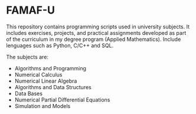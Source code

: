 # FAMAF-U
This repository contains programming scripts used in university subjects. It includes exercises, projects, and practical assignments developed as part of the curriculum in my degree program (Applied Mathematics). 
Include lenguages such as Python, C/C++ and SQL.

The subjects are:

- Algorithms and Programming
- Numerical Calculus
- Numerical Linear Algebra
- Algorithms and Data Structures
- Data Bases
- Numerical Partial Differential Equations
- Simulation and Models
